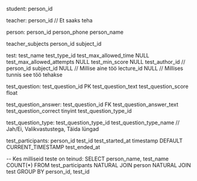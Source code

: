 student:
person_id

teacher:
person_id
// Et saaks teha

person:
person_id
person_phone
person_name

teacher_subjects
person_id
subject_id

test:
test_name
test_type_id
test_max_allowed_time NULL
test_max_allowed_attempts NULL
test_min_score NULL
test_author_id // person_id
subject_id NULL // Millise aine töö
lecture_id NULL // Millises tunnis see töö tehakse

test_question:
test_question_id PK
test_question_text
test_question_score float


test_question_answer:
test_question_id FK
test_question_answer_text
test_question_correct tinyint
test_question_type_id

test_question_type:
test_question_type_id
test_question_type_name // Jah/Ei, Valikvastustega, Täida lüngad

test_participants:
person_id
test_id
test_started_at timestamp DEFAULT CURRENT_TIMESTAMP
test_ended_at

-- Kes milliseid teste on teinud:
SELECT person_name, test_name COUNT(*)
FROM test_participants
  NATURAL JOIN person
  NATURAL JOIN test
GROUP BY person_id, test_id